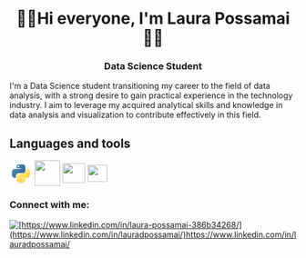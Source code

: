 <h1 align="center"> 🌟🌟Hi everyone, I'm Laura Possamai 🌟🌟</h1>
<h3 align="center">Data Science Student</h3>

 I'm a Data Science student transitioning my career to the field of data analysis, with a strong desire to gain practical experience in the technology industry. I aim to leverage my acquired analytical skills and knowledge in data analysis and visualization to contribute effectively in this field.


## Languages and tools
<div style="display: inline_block">
  <img align="center" height="40" width="40" src="https://raw.githubusercontent.com/devicons/devicon/master/icons/python/python-original.svg">
  <img align="center" height="45" width="45" src="https://icons.veryicon.com/png/o/application/designer-icon/sql-5.png">
  <img align="center" height="35" width="40" src="https://upload.wikimedia.org/wikipedia/commons/thumb/c/cf/New_Power_BI_Logo.svg/630px-New_Power_BI_Logo.svg.png.png">
  <img align="center" height="30" width="35" src="https://upload.wikimedia.org/wikipedia/commons/thumb/3/34/Microsoft_Office_Excel_%282019%E2%80%93present%29.svg/2203px-Microsoft_Office_Excel_%282019%E2%80%93present%29.svg.png">
</div>

<h3 align="left">Connect with me:</h3>
<p align="left">
<a href="https://linkedin.com/in/https://www.linkedin.com/in/laura-possamai-386b34268/https://www.linkedin.com/in/lauradpossamai/" target="blank"><img align="center" src="https://raw.githubusercontent.com/rahuldkjain/github-profile-readme-generator/master/src/images/icons/Social/linked-in-alt.svg" alt="[https://www.linkedin.com/in/laura-possamai-386b34268/](https://www.linkedin.com/in/lauradpossamai/)https://www.linkedin.com/in/lauradpossamai/" height="30" width="40" /></a>
</p>
